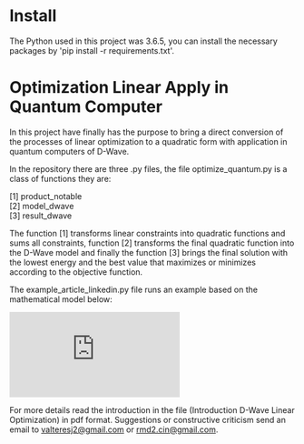 # Install
 The Python used in this project was 3.6.5, you can install the necessary packages by 'pip install -r requirements.txt'.
 
# Optimization Linear Apply in Quantum Computer 

In this project have finally has the purpose to bring a direct conversion of the processes of linear optimization to a quadratic form with application in quantum computers of D-Wave.

In the repository there are three .py files, the file optimize_quantum.py is a class of functions they are:

[1] product_notable\
[2] model_dwave\
[3] result_dwave

The function [1] transforms linear constraints into quadratic functions and sums all constraints, function [2] transforms the final quadratic function into the D-Wave model and finally the function [3] brings the final solution with the lowest energy and the best value that maximizes or minimizes according to the objective function.

The example_article_linkedin.py file runs an example based on the mathematical model below:

![\Large \begin{aligned}
& \text{maximize} & & 7x_1+4x_2+19x_3 \\
& \text{subject to} && x_1+x_3\leq1, \\
& &&   x_2+x_3 \leq1, \\
& &&  x_1,x_2,x_3=0 \enspace or \enspace 1. 
\end{aligned}](https://latex.codecogs.com/gif.latex?%5Cbegin%7Baligned%7D%20%26%20%5Ctext%7Bmaximize%7D%20%26%20%26%207x_1&plus;4x_2&plus;19x_3%20%5C%5C%20%26%20%5Ctext%7Bsubject%20to%7D%20%26%26%20x_1&plus;x_3%5Cleq1%2C%20%5C%5C%20%26%20%26%26%20x_2&plus;x_3%20%5Cleq1%2C%20%5C%5C%20%26%20%26%26%20x_1%2Cx_2%2Cx_3%3D0%20%5Censpace%20or%20%5Censpace%201.%20%5Cend%7Baligned%7D)

For more details read the introduction in the file (Introduction D-Wave Linear Optimization) in pdf format.
Suggestions or constructive criticism send an email to valteresj2@gmail.com or rmd2.cin@gmail.com.
